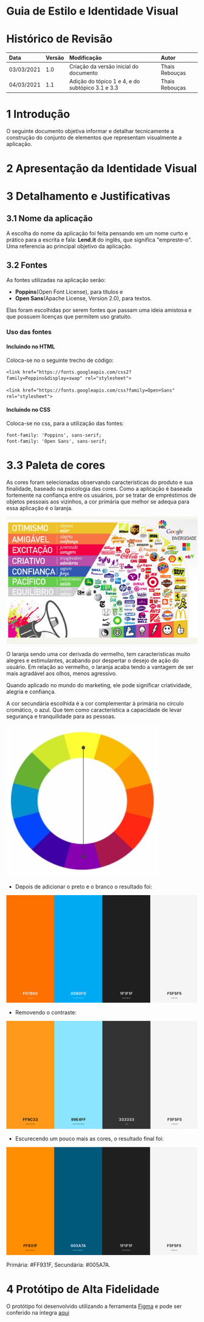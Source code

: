 # Guia de Estilo e Identidade Visual

# Histórico de Revisão

| Data   | Versão | Modificação  | Autor  |
| :- | :- | :- | :- |
| 03/03/2021 | 1.0 | Criação da versão inicial do documento | Thais Rebouças |
| 04/03/2021 | 1.1 | Adição do tópico 1 e 4, e do subtópico 3.1 e 3.3 | Thais Rebouças |


# 1 Introdução
O seguinte documento objetiva informar e detalhar tecnicamente a construção do conjunto de elementos que representam visualmente a aplicação.

# 2 Apresentação da Identidade Visual


# 3 Detalhamento e Justificativas

## 3.1 Nome da aplicação
A escolha do nome da aplicação foi feita pensando em um nome curto e prático para a escrita e fala: **Lend.it** do inglês, que significa "empreste-o". Uma referencia ao principal objetivo da aplicação.

## 3.2 Fontes

As fontes utilizadas na aplicação serão:

 - **Poppins**(Open Font License), para títulos e 
 - **Open Sans**(Apache License, Version 2.0), para textos. 

Elas foram escolhidas por serem fontes que passam uma ideia amistosa e que possuem licenças que permitem uso gratuito.

### Uso das fontes

#### Incluindo no HTML

Coloca-se no <head> o seguinte trecho de código:

    <link href="https://fonts.googleapis.com/css2?family=Poppins&display=swap" rel="stylesheet">

	<link href="https://fonts.googleapis.com/css?family=Open+Sans" rel="stylesheet">
    

#### Incluindo no CSS

Coloca-se no css, para a utilização das fontes:

	font-family: 'Poppins', sans-serif;
	font-family: 'Open Sans', sans-serif;


# 3.3 Paleta de cores

As cores foram selecionadas observando características do produto e sua finalidade, baseado na psicologia das cores.
Como a aplicação é baseada fortemente na confiança entre os usuários, por se tratar de empréstimos de objetos pessoais aos vizinhos, a cor primária que melhor se adequa para essa aplicação é o laranja.

![psicologia das cores](../../assets/img/identidade_visual/psicologia_cores.png)

O laranja sendo uma cor derivada do vermelho, tem características muito alegres e estimulantes, acabando por despertar o desejo de ação do usuário. Em relação ao vermelho, o laranja acaba tendo a vantagem de ser mais agradável aos olhos, menos agressivo.

Quando aplicado no mundo do marketing, ele pode significar criatividade, alegria e confiança.

A cor secundária escolhida é a cor complementar à primária no círculo cromático, o azul. Que tem como característica a capacidade de levar segurança e tranquilidade para as pessoas.

![paleta de cores](../../assets/img/identidade_visual/complementar.png)

* Depois de adicionar o preto e o branco o resultado foi:

![paleta de cores](../../assets/img/identidade_visual/primeira.png)

* Removendo o contraste:

![paleta de cores](../../assets/img/identidade_visual/segunda.png)

* Escurecendo um pouco mais as cores, o resultado final foi:

![paleta de cores](../../assets/img/identidade_visual/paleta_cores.png)

Primária: #FF931F,
Secundária: #005A7A.

# 4 Protótipo de Alta Fidelidade

O protótipo foi desenvolvido utilizando a ferramenta [Figma]() e pode ser conferido na íntegra [aqui]() 


